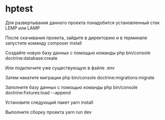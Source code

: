 # hptest
Для развертывания данного проекта понадобится установленный стек LEMP или LAMP

После скачивания проекта, зайдите в директорию и в терминале запустите команду
composer install

Создайте новую базу данных с помощью команды
php bin/console doctrine:database:create

Или подключите уже существующую в файле .env

Затем накатите миграции
php bin/console doctrine:migrations:migrate

Заполните базу данных с помощью команды
php bin/console doctrine:fixtures:load --append

Установите следующий пакет
yarn install

Выполните сборку проекта
yarn run dev
